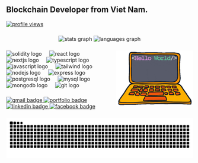 <h2 align="left">Blockchain Developer from Viet Nam.</h2>

<!-- Profile views (antonkomarev) -->
<a href="https://github.com/antonkomarev/github-profile-views-counter">
  <img src="https://komarev.com/ghpvc/?username=khoanna&label=Profile%20views&color=0b1221&style=flat-square" alt="profile views" />
</a>

###

<div align="center">
  <img src="https://github-readme-stats.vercel.app/api?username=khoanna&hide_title=false&hide_rank=false&show_icons=true&include_all_commits=true&count_private=true&disable_animations=false&theme=dracula&locale=en&hide_border=false" height="150" alt="stats graph"  />
  <img src="https://github-readme-stats.vercel.app/api/top-langs?username=khoanna&locale=en&hide_title=false&layout=compact&card_width=320&langs_count=8&theme=dracula&hide_border=false" height="150" alt="languages graph"  />
</div>

###

<!-- optional fun gif (can remove if you prefer a cleaner look) -->
<img align="right" height="150" src="./gif.gif" alt="Ethereum neon animation" />

###

<!-- Tech icons (prioritize Web3 + fullstack; only icons that render reliably) -->
<div align="left">
  <!-- Web3 / Blockchain -->
  <img src="https://cdn.jsdelivr.net/gh/devicons/devicon/icons/solidity/solidity-original.svg" height="30" alt="solidity logo" />
  <img width="12" />

  <!-- Frontend -->
  <img src="https://cdn.jsdelivr.net/gh/devicons/devicon/icons/react/react-original.svg" height="30" alt="react logo" />
  <img width="12" />
  <img src="https://cdn.jsdelivr.net/gh/devicons/devicon/icons/nextjs/nextjs-original.svg" height="30" alt="nextjs logo" />
  <img width="12" />
  <img src="https://cdn.jsdelivr.net/gh/devicons/devicon/icons/typescript/typescript-original.svg" height="30" alt="typescript logo" />
  <img width="12" />
  <img src="https://cdn.jsdelivr.net/gh/devicons/devicon/icons/javascript/javascript-original.svg" height="30" alt="javascript logo" />
  <img width="12" />
  <img src="https://cdn.jsdelivr.net/gh/devicons/devicon/icons/tailwindcss/tailwindcss-original.svg" height="30" alt="tailwind logo" />
  <img width="12" />

  <!-- Backend -->
  <img src="https://cdn.jsdelivr.net/gh/devicons/devicon/icons/nodejs/nodejs-original.svg" height="30" alt="nodejs logo" />
  <img width="12" />
  <img src="https://cdn.jsdelivr.net/gh/devicons/devicon/icons/express/express-original.svg" height="30" alt="express logo" />
  <img width="12" />

  <!-- Databases & Tools -->
  <img src="https://cdn.jsdelivr.net/gh/devicons/devicon/icons/postgresql/postgresql-original.svg" height="30" alt="postgresql logo" />
  <img width="12" />
  <img src="https://cdn.jsdelivr.net/gh/devicons/devicon/icons/mysql/mysql-original.svg" height="30" alt="mysql logo" />
  <img width="12" />
  <img src="https://cdn.jsdelivr.net/gh/devicons/devicon/icons/mongodb/mongodb-original.svg" height="30" alt="mongodb logo" />
  <img width="12" />
  <img src="https://cdn.jsdelivr.net/gh/devicons/devicon/icons/git/git-original.svg" height="30" alt="git logo" />
</div>

###

<!-- Contact & Links -->
<div align="left">
  <a href="mailto:khoa210105@gmail.com">
    <img src="https://img.shields.io/static/v1?message=Gmail&logo=gmail&label=khoa210105%40gmail.com&color=0B1221&logoColor=white&labelColor=0B1221&style=for-the-badge" height="35" alt="gmail badge" />
  </a>
  <a href="https://khoanguyendev.vercel.app" target="_blank">
    <img src="https://img.shields.io/static/v1?message=Portfolio&logo=vercel&label=khoanguyendev.vercel.app&color=111827&logoColor=white&labelColor=111827&style=for-the-badge" height="35" alt="portfolio badge" />
  </a>
  <a href="https://www.linkedin.com/in/khoa-nguyen-95114a287/" target="_blank">
    <img src="https://img.shields.io/static/v1?message=LinkedIn&logo=linkedin&label=Khoa%20Nguyen&color=0A66C2&logoColor=white&labelColor=0A66C2&style=for-the-badge" height="35" alt="linkedin badge" />
  </a>
  <a href="https://facebook.com/AnhKhoaS" target="_blank">
    <img src="https://img.shields.io/static/v1?message=Facebook&logo=facebook&label=AnhKhoaS&color=0b1221&logoColor=white&labelColor=0b1221&style=for-the-badge" height="35" alt="facebook badge" />
  </a>
</div>

###

<picture>
  <source media="(prefers-color-scheme: dark)" srcset="https://github.com/Trong-Tra/Trong-Tra/blob/output/github-contribution-grid-snake-dark.svg" />
  <source media="(prefers-color-scheme: light)" srcset="https://github.com/Trong-Tra/Trong-Tra/blob/output/github-contribution-grid-snake.svg" />
  <img alt="github-snake" src="https://github.com/khoanna/khoanna/blob/output/github-contribution-grid-snake.svg" />
</picture>
